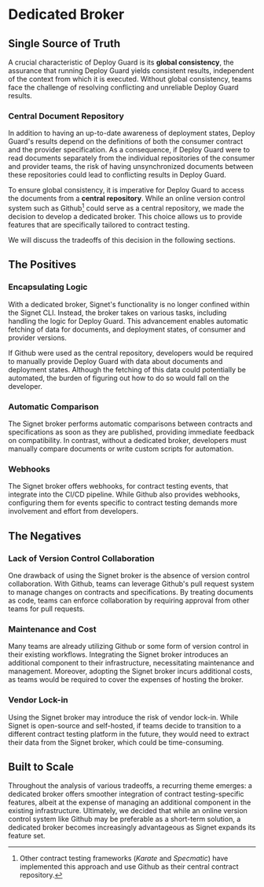 # Dedicated Broker

## Single Source of Truth

A crucial characteristic of Deploy Guard is its **global consistency**, the assurance that running Deploy Guard yields consistent results, independent of the context from which it is executed.
Without global consistency, teams face the challenge of resolving conflicting and unreliable Deploy Guard results.

### Central Document Repository

In addition to having an up-to-date awareness of deployment states, Deploy Guard's results depend on the definitions of both the consumer contract and the provider specification.
As a consequence, if Deploy Guard were to read documents separately from the individual repositories of the consumer and provider teams, the risk of having unsynchronized documents between these repositories could lead to conflicting results in Deploy Guard.

To ensure global consistency, it is imperative for Deploy Guard to access the documents from a **central repository**. While an online version control system such as Github[^1] could serve as a central repository, we made the decision to develop a dedicated broker. This choice allows us to provide features that are specifically tailored to contract testing.

We will discuss the tradeoffs of this decision in the following sections.

## The Positives

### Encapsulating Logic

With a dedicated broker, Signet's functionality is no longer confined within the Signet CLI.
Instead, the broker takes on various tasks, including handling the logic for Deploy Guard.
This advancement enables automatic fetching of data for documents, and deployment states, of consumer and provider versions.

If Github were used as the central repository, developers would be required to manually provide Deploy Guard with data about documents and deployment states. Although the fetching of this data could potentially be automated, the burden of figuring out how to do so would fall on the developer.

### Automatic Comparison

The Signet broker performs automatic comparisons between contracts and specifications as soon as they are published, providing immediate feedback on compatibility.
In contrast, without a dedicated broker, developers must manually compare documents or write custom scripts for automation.

### Webhooks

The Signet broker offers webhooks, for contract testing events, that integrate into the CI/CD pipeline.
While Github also provides webhooks, configuring them for events specific to contract testing demands more involvement and effort from developers.

## The Negatives

### Lack of Version Control Collaboration

One drawback of using the Signet broker is the absence of version control collaboration.
With Github, teams can leverage Github's pull request system to manage changes on contracts and specifications.
By treating documents as code, teams can enforce collaboration by requiring approval from other teams for pull requests.

### Maintenance and Cost

Many teams are already utilizing Github or some form of version control in their existing workflows.
Integrating the Signet broker introduces an additional component to their infrastructure, necessitating maintenance and management.
Moreover, adopting the Signet broker incurs additional costs, as teams would be required to cover the expenses of hosting the broker.

### Vendor Lock-in

Using the Signet broker may introduce the risk of vendor lock-in.
While Signet is open-source and self-hosted, if teams decide to transition to a different contract testing platform in the future, they would need to extract their data from the Signet broker, which could be time-consuming.

## Built to Scale

Throughout the analysis of various tradeoffs, a recurring theme emerges: a dedicated broker offers smoother integration of contract testing-specific features, albeit at the expense of managing an additional component in the existing infrastructure.
Ultimately, we decided that while an online version control system like Github may be preferable as a short-term solution, a dedicated broker becomes increasingly advantageous as Signet expands its feature set.

[^1]: Other contract testing frameworks (*Karate* and *Specmatic*) have implemented this approach and use Github as their central contract repository.
